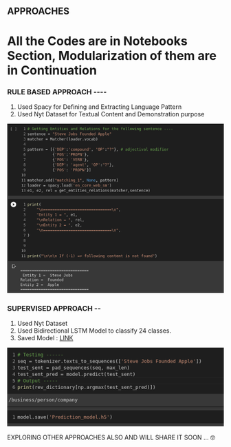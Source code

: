 ## APPROACHES 

# All the Codes are in Notebooks Section, Modularization of them are in Continuation

### RULE BASED APPROACH ----
  1. Used Spacy for Defining and Extracting Language Pattern
  2. Used Nyt Dataset for Textual Content and Demonstration purpose


![Rule Based Solution Image](reports/figures/rule_based_solution.png?raw=True "Rule_Based_Solution")
 
### SUPERVISED APPROACH --
  1. Used Nyt Dataset
  2. Used Bidirectional LSTM Model to classify 24 classes.
  3. Saved Model : [LINK](https://drive.google.com/file/d/1o5OC6fXJSxxn0-ii7mrQlvATAOS9gWwK/view?usp=sharing.)


![Superwised Solution Image](reports/figures/superwised_solution.png "Supervised Approach Solution")



EXPLORING OTHER APPROACHES ALSO AND WILL SHARE IT SOON ...  🤓
